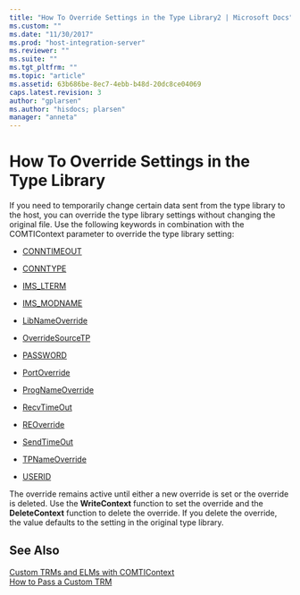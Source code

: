 ```yaml
---
title: "How To Override Settings in the Type Library2 | Microsoft Docs"
ms.custom: ""
ms.date: "11/30/2017"
ms.prod: "host-integration-server"
ms.reviewer: ""
ms.suite: ""
ms.tgt_pltfrm: ""
ms.topic: "article"
ms.assetid: 63b686be-8ec7-4ebb-b48d-20dc8ce04069
caps.latest.revision: 3
author: "gplarsen"
ms.author: "hisdocs; plarsen"
manager: "anneta"
---
```

# How To Override Settings in the Type Library
If you need to temporarily change certain data sent from the type library to the host, you can override the type library settings without changing the original file. Use the following keywords in combination with the COMTIContext parameter to override the type library setting:  
  
-   [CONNTIMEOUT](./conntimeout2.md)  
  
-   [CONNTYPE](./conntype2.md)  
  
-   [IMS_LTERM](./ims-lterm1.md)  
  
-   [IMS_MODNAME](./ims-modname2.md)  
  
-   [LibNameOverride](./libnameoverride2.md)  
  
-   [OverrideSourceTP](./overridesourcetp1.md)  
  
-   [PASSWORD](./password2.md)  
  
-   [PortOverride](./portoverride1.md)  
  
-   [ProgNameOverride](./prognameoverride1.md)  
  
-   [RecvTimeOut](./recvtimeout1.md)  
  
-   [REOverride](./reoverride2.md)  
  
-   [SendTimeOut](./sendtimeout1.md)  
  
-   [TPNameOverride](./tpnameoverride2.md)  
  
-   [USERID](./userid1.md)  
  
 The override remains active until either a new override is set or the override is deleted. Use the **WriteContext** function to set the override and the **DeleteContext** function to delete the override. If you delete the override, the value defaults to the setting in the original type library.  
  
## See Also  
 [Custom TRMs and ELMs with COMTIContext](./custom-trms-and-elms-with-comticontext2.md)   
 [How to Pass a Custom TRM](./how-to-pass-a-custom-trm2.md)